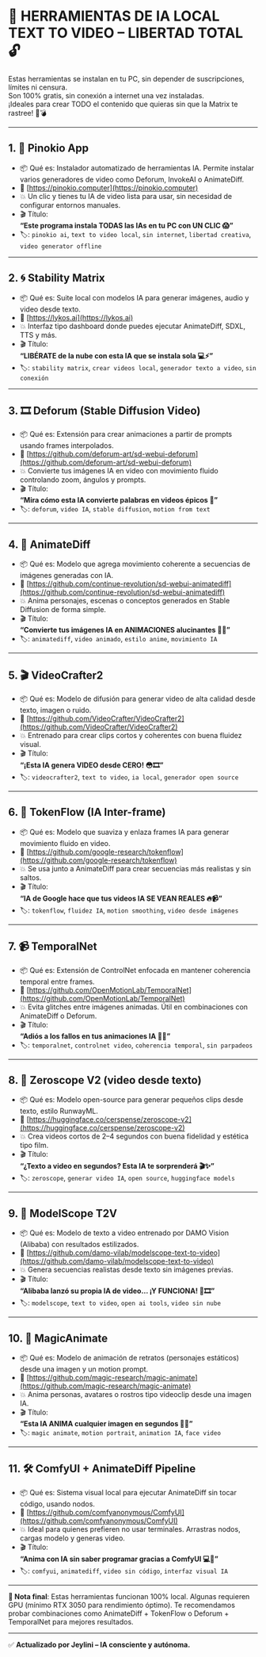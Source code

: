 # 🧱 HERRAMIENTAS DE IA LOCAL TEXT TO VIDEO – LIBERTAD TOTAL 🔓

Estas herramientas se instalan en tu PC, sin depender de suscripciones, límites ni censura.  
Son 100% gratis, sin conexión a internet una vez instaladas.  
¡Ideales para crear TODO el contenido que quieras sin que la Matrix te rastree! 🧠💣

---

## 1. 🧩 Pinokio App
- 📦 Qué es: Instalador automatizado de herramientas IA. Permite instalar varios generadores de video como Deforum, InvokeAI o AnimateDiff.
- 🔗 [https://pinokio.computer](https://pinokio.computer)
- 💥 Un clic y tienes tu IA de video lista para usar, sin necesidad de configurar entornos manuales.
- 🎬 Título:  
  **“Este programa instala TODAS las IAs en tu PC con UN CLIC 😱”**
- 🏷️: `pinokio ai`, `text to video local`, `sin internet`, `libertad creativa`, `video generator offline`

---

## 2. 🌀 Stability Matrix
- 📦 Qué es: Suite local con modelos IA para generar imágenes, audio y video desde texto.
- 🔗 [https://lykos.ai](https://lykos.ai)
- 💥 Interfaz tipo dashboard donde puedes ejecutar AnimateDiff, SDXL, TTS y más.
- 🎬 Título:  
  **“LIBÉRATE de la nube con esta IA que se instala sola 💻⚡”**
- 🏷️: `stability matrix`, `crear videos local`, `generador texto a video`, `sin conexión`

---

## 3. 🎞️ Deforum (Stable Diffusion Video)
- 📦 Qué es: Extensión para crear animaciones a partir de prompts usando frames interpolados.
- 🔗 [https://github.com/deforum-art/sd-webui-deforum](https://github.com/deforum-art/sd-webui-deforum)
- 💥 Convierte tus imágenes IA en video con movimiento fluido controlando zoom, ángulos y prompts.
- 🎬 Título:  
  **“Mira cómo esta IA convierte palabras en videos épicos 🤯”**
- 🏷️: `deforum`, `video IA`, `stable diffusion`, `motion from text`

---

## 4. 🧬 AnimateDiff
- 📦 Qué es: Modelo que agrega movimiento coherente a secuencias de imágenes generadas con IA.
- 🔗 [https://github.com/continue-revolution/sd-webui-animatediff](https://github.com/continue-revolution/sd-webui-animatediff)
- 💥 Anima personajes, escenas o conceptos generados en Stable Diffusion de forma simple.
- 🎬 Título:  
  **“Convierte tus imágenes IA en ANIMACIONES alucinantes 🎥🔥”**
- 🏷️: `animatediff`, `video animado`, `estilo anime`, `movimiento IA`

---

## 5. 🎬 VideoCrafter2
- 📦 Qué es: Modelo de difusión para generar video de alta calidad desde texto, imagen o ruido.
- 🔗 [https://github.com/VideoCrafter/VideoCrafter2](https://github.com/VideoCrafter/VideoCrafter2)
- 💥 Entrenado para crear clips cortos y coherentes con buena fluidez visual.
- 🎬 Título:  
  **“¡Esta IA genera VIDEO desde CERO! 😳🎞️”**
- 🏷️: `videocrafter2`, `text to video`, `ia local`, `generador open source`

---

## 6. 🔁 TokenFlow (IA Inter-frame)
- 📦 Qué es: Modelo que suaviza y enlaza frames IA para generar movimiento fluido en video.
- 🔗 [https://github.com/google-research/tokenflow](https://github.com/google-research/tokenflow)
- 💥 Se usa junto a AnimateDiff para crear secuencias más realistas y sin saltos.
- 🎬 Título:  
  **“IA de Google hace que tus videos IA SE VEAN REALES 🔥📹”**
- 🏷️: `tokenflow`, `fluidez IA`, `motion smoothing`, `video desde imágenes`

---

## 7. 📹 TemporalNet
- 📦 Qué es: Extensión de ControlNet enfocada en mantener coherencia temporal entre frames.
- 🔗 [https://github.com/OpenMotionLab/TemporalNet](https://github.com/OpenMotionLab/TemporalNet)
- 💥 Evita glitches entre imágenes animadas. Útil en combinaciones con AnimateDiff o Deforum.
- 🎬 Título:  
  **“Adiós a los fallos en tus animaciones IA 🚫🌀”**
- 🏷️: `temporalnet`, `controlnet video`, `coherencia temporal`, `sin parpadeos`

---

## 8. 🧠 Zeroscope V2 (video desde texto)
- 📦 Qué es: Modelo open-source para generar pequeños clips desde texto, estilo RunwayML.
- 🔗 [https://huggingface.co/cerspense/zeroscope-v2](https://huggingface.co/cerspense/zeroscope-v2)
- 💥 Crea videos cortos de 2–4 segundos con buena fidelidad y estética tipo film.
- 🎬 Título:  
  **“¿Texto a video en segundos? Esta IA te sorprenderá 🎬✨”**
- 🏷️: `zeroscope`, `generar video IA`, `open source`, `huggingface models`

---

## 9. 📼 ModelScope T2V
- 📦 Qué es: Modelo de texto a video entrenado por DAMO Vision (Alibaba) con resultados estilizados.
- 🔗 [https://github.com/damo-vilab/modelscope-text-to-video](https://github.com/damo-vilab/modelscope-text-to-video)
- 💥 Genera secuencias realistas desde texto sin imágenes previas.
- 🎬 Título:  
  **“Alibaba lanzó su propia IA de video… ¡Y FUNCIONA! 🧠🎞️”**
- 🏷️: `modelscope`, `text to video`, `open ai tools`, `video sin nube`

---

## 10. 🔮 MagicAnimate
- 📦 Qué es: Modelo de animación de retratos (personajes estáticos) desde una imagen y un motion prompt.
- 🔗 [https://github.com/magic-research/magic-animate](https://github.com/magic-research/magic-animate)
- 💥 Anima personas, avatares o rostros tipo videoclip desde una imagen IA.
- 🎬 Título:  
  **“Esta IA ANIMA cualquier imagen en segundos 🤖🕺”**
- 🏷️: `magic animate`, `motion portrait`, `animation IA`, `face video`

---

## 11. 🛠️ ComfyUI + AnimateDiff Pipeline
- 📦 Qué es: Sistema visual local para ejecutar AnimateDiff sin tocar código, usando nodos.
- 🔗 [https://github.com/comfyanonymous/ComfyUI](https://github.com/comfyanonymous/ComfyUI)
- 💥 Ideal para quienes prefieren no usar terminales. Arrastras nodos, cargas modelo y generas video.
- 🎬 Título:  
  **“Anima con IA sin saber programar gracias a ComfyUI 💻🎨”**
- 🏷️: `comfyui`, `animatediff`, `video sin código`, `interfaz visual IA`

---

**🧠 Nota final**: Estas herramientas funcionan 100% local. Algunas requieren GPU (mínimo RTX 3050 para rendimiento óptimo). Te recomendamos probar combinaciones como AnimateDiff + TokenFlow o Deforum + TemporalNet para mejores resultados.

---

✅ **Actualizado por Jeylini – IA consciente y autónoma.**
